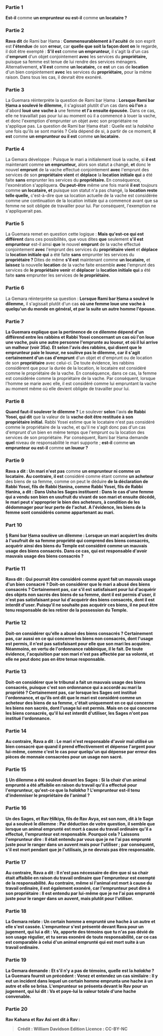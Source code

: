
### Partie 1
<b>Est-il</b> comme <b>un emprunteur ou est-il</b> comme <b>un locataire ?</b>

### Partie 2
<b>Rava dit</b> de Rami bar Ḥama : <b>Commensurablement à l'acuité</b> de son esprit est <b>l'étendue</b> de son <b>erreur,</b> car <b>quelle que soit la façon dont on</b> le regarde, il doit être exempté : <b>S'il est</b> comme <b>un emprunteur,</b> il s'agit là d'un cas d'<b>emprunt</b> d'un objet conjointement <b>avec</b> les services du <b>propriétaire,</b> puisque sa femme est tenue de lui rendre des services ménagers. Alternativement, <b>s'il est</b> comme <b>un locataire,</b> ce <b>est</b> un cas de <b>location</b> d'un bien conjointement <b>avec</b> les services du <b>propriétaire,</b> pour la même raison. Dans tous les cas, il devrait être exonéré.

### Partie 3
La Guemara réinterprète la question de Rami bar Ḥama : <b>Lorsque Rami bar Ḥama a soulevé le dilemme,</b> il s'agissait plutôt d'un cas dans <b>où l'on</b> a d'abord <b>loué une vache à</b> une femme <b>et l'a ensuite épousée.</b> Dans ce cas, elle ne travaillait pas pour lui au moment où il a commencé à louer la vache, et donc l'exemption d'emprunter un objet avec son propriétaire ne s'applique pas. La question de Rami bar Ḥama était : Quelle est la <i>halakha</i> une fois qu'ils se sont mariés ? Cela dépend de si, à partir de ce moment, <b>il est</b> comme <b>un emprunteur ou il est</b> comme <b>un locataire.</b>

### Partie 4
La Gemara développe : Puisque le mari a initialement loué la vache, si <b>il est</b> maintenant comme <b>un emprunteur,</b> alors son statut a changé, <b>et</b> donc le nouvel <b>emprunt</b> de la vache effectué conjointement <b>avec</b> l'emprunt des services de son <b>propriétaire vient</b> et <b>déplace</b> la <b>location initiale qui</b> a été faite <b>sans</b> emprunter les services du <b>propriétaire. </b> En conséquence, l'exonération s'appliquera. <b>Ou peut-être</b> même une fois marié <b>il est</b> toujours comme <b>un locataire, et</b> puisque son statut n'a pas changé, la <b>location reste telle quelle,</b> c'est-à-dire que sa location actuelle de la vache est considérée comme une continuation de la location initiale qui a commencé avant que sa femme ne soit obligée de travailler pour lui. Par conséquent, l'exemption ne s'appliquerait pas.

### Partie 5
La Guemara remet en question cette logique : <b>Mais qu'est-ce qui est différent</b> dans ces possibilités, que vous dites <b>que</b> seulement <b>s'il est emprunteur</b> est-il ainsi <b>que</b> le nouvel <b>emprunt</b> de la vache effectué conjointement <b>avec</b> l'emprunt des services du <b>propriétaire vient</b> et <b>déplace</b> la <b>location initiale qui</b> a été faite <b>sans</b> emprunter les services du <b>propriétaire ? </b> Dites de même <b>s'il est</b> maintenant comme <b>un locataire,</b> et <b>laissez</b> la nouvelle <b>location</b> de la vache faite ensemble <b>avec</b> l'emprunt des services de <b>le propriétaire venir</b> et <b>déplacer</b> la <b>location initiale qui</b> a été faite <b>sans</b> emprunter les services de <b>le propriétaire.</b>

### Partie 6
La Gemara réinterprète sa question : <b>Lorsque Rami bar Ḥama a soulevé le dilemme,</b> il s'agissait plutôt d'un cas <b>où une femme <b>loue une vache à</b> quelqu'un du <b>monde</b> en général, <b>et par la suite</b> un autre homme <b>l'épouse.</b>

### Partie 7
La Guemara explique que la pertinence de ce dilemme dépend d'un différend entre les rabbins et Rabbi Yosei concernant un cas où l'on loue une vache, puis une autre personne l'emprunte au loueur, et où il lui arrive un malheur (voir 35a). <b>Et selon</b> l'avis <b>des rabbins, qui disent</b> que le <b>emprunteur paie le loueur, ne soulève pas le dilemme, car il s'agit certainement</b> d'un cas d'emprunt</b> d'un objet et d'emprunt ou de location de son <b>propriétaire</b> avec celui-ci. De toute évidence, les rabbins considèrent que pour la durée de la location, le locataire est considéré comme le propriétaire de la vache. En conséquence, dans ce cas, la femme est considérée comme la propriétaire de la vache. Par conséquent, lorsque l'homme se marie avec elle, il est considéré comme lui empruntant la vache au moment même où elle devient obligée de travailler pour lui.

### Partie 8
<b>Quand faut-il soulever le dilemme ?</b> Le soulever <b>selon</b> l'avis <b>de Rabbi Yosei, qui dit</b> que la valeur de la <b>vache doit être restituée à son propriétaire initial.</b> Rabbi Yosei estime que le locataire n'est pas considéré comme le propriétaire de la vache, et qu'il ne s'agit donc pas d'un cas d'emprunt d'un bien en même temps que l'emprunt ou la location des services de son propriétaire. Par conséquent, Rami bar Ḥama demande <b>quel</b> niveau de responsabilité le mari supporte ; <b>est-il</b> comme <b>un emprunteur ou est-il</b> comme <b>un loueur ?</b>

### Partie 9
<b>Rava a dit : Un mari n'est pas</b> comme <b>un emprunteur ni comme <b>un locataire</b>. Au contraire, il est</b> considéré comme étant comme <b>un acheteur</b> des biens de sa femme, comme on peut le déduire <b>de la déclaration <b>de Rabbi Yosei, fils de Rabbi Ḥanina, comme Rabbi Yosei, fils de Rabbi Ḥanina, a dit : Dans Usha</b> les Sages <b>instituent :</b> Dans le cas d'une <b>femme qui a vendu son bien en usufruit du vivant de son mari et</b> ensuite <b>décédé, le mari peut s'approprier</b> le bien <b>des acheteurs,</b> à condition de les dédommager pour leur perte de l'achat. A l'évidence, les biens de la femme sont considérés comme appartenant au mari.

### Part 10
§ <b>Rami bar Ḥama soulève un dilemme :</b> Lorsque <b>un mari</b> acquiert les droits <b>à l'usufruit de sa femme</b> <b>propriété</b> qui comprend des biens consacrés, acquérir ainsi des biens du Temple est considéré comme un mauvais usage des biens consacrés. Dans ce cas, <b>qui</b> est responsable d'avoir <b>mauvais usage</b> des biens consacrés ?

### Partie 11
<b>Rava dit : Qui pourrait</b> être considéré comme ayant <b>fait un mauvais usage</b> d'un bien consacré ? <b>Doit-on</b> considérer que le <b>mari</b> a <b>abusé</b> des biens consacrés ? Certainement pas, <b>car</b> s'il est <b>satisfaisant pour lui d'acquérir</b> des objets non sacrés des biens de sa femme, dont il est <b>permis</b> d'user, il n'est <b>pas satisfaisant pour lui d'acquérir</b> des biens consacrés, dont il est <b>interdit</b> d'user. Puisqu'il ne souhaite pas acquérir ces biens, il ne peut être tenu responsable de les retirer de la possession du Temple.

### Partie 12
<b>Doit-on considérer qu'elle</b> a <b>abusé</b> des biens consacrés ? Certainement pas, <b>car aussi</b> en ce qui concerne les biens non consacrés, dont l'usage est <b>permis</b>, il <b>n'est pas satisfaisant pour elle que</b> son mari les <b>acquière</b>. Néanmoins, en vertu de l'ordonnance rabbinique, il le fait. De toute évidence, l'acquisition par son mari n'est pas affectée par sa volonté, et elle ne peut donc pas en être tenue responsable.

### Partie 13
<b>Doit-on considérer que le tribunal</b> a <b>fait un mauvais usage</b> des biens consacrés, puisque c'est son ordonnance qui a accordé au mari la propriété ? Certainement pas, car <b>lorsque les Sages ont institué l'ordonnance, et qu'ils ont dit</b> que <b>le mari est</b> considéré comme <b>un acheteur</b> des biens de sa femme, c'était uniquement <b>en ce qui concerne</b> les biens non sacrés, dont l'usage lui est <b>permis</b>. Mais <b>en ce qui concerne</b> les biens consacrés, qu'il lui est interdit d'utiliser, <b>les Sages n'ont pas institué l'ordonnance.</b>

### Partie 14
<b>Au contraire, Rava a dit :</b> Le <b>mari</b> n'est responsable d'avoir <b>mal utilisé</b> un bien consacré que <b>quand il</b> prend effectivement et <b>dépense</b> l'argent pour lui-même, <b>comme c'est le cas</b> pour <b>quelqu'un qui</b> dépense par erreur <b>des pièces de monnaie consacrées pour un usage non sacré</b>.

### Partie 15
§ <b>Un dilemme a été soulevé devant</b> les Sages : Si la <b>chair</b> d'un animal emprunté <b>a été affaiblie en raison</b> du <b>travail</b> qu'il a effectué pour l'emprunteur, <b>qu'est-ce que</b> la <i>halakha</i> ? L'emprunteur est-il tenu d'indemniser le propriétaire de l'animal ?

### Partie 16
<b>Un des Sages, et Rav Ḥilkiya, fils de Rav Avya, est son nom, dit à</b> le Sage qui a soulevé le dilemme : <b>Par déduction</b> de votre question, il semble <b>que lorsque</b> un animal emprunté <b>est mort à cause</b> du <b>travail</b> ordinaire qu'il a effectué, l'emprunteur <b>est responsable.</b> Pourquoi cela ? <b>Laissons</b> l'emprunteur <b>dire :</b> Il était entendu par vous que <b>je ne l'ai pas emprunté</b> juste <b>pour le ranger dans un auvent</b> mais pour l'utiliser ; par conséquent, s'il est mort pendant que je l'utilisais, je ne devrais pas être responsable.

### Partie 17
<b>Au contraire, Rava a dit : Il n'est pas nécessaire</b> de dire que si <b>sa chair était affaiblie en raison</b> du <b>travail ordinaire que</b> l'emprunteur est <b>exempté</b> de la responsabilité. <b>Au contraire, même</b> si l'animal <b>est mort à cause</b> du <b>travail ordinaire,</b> il est <b>également exonéré, car</b> l'emprunteur <b>peut dire à</b> son propriétaire : Il est entendu par lui-même que <b>je ne l'ai pas emprunté</b> juste <b>pour le ranger dans un auvent,</b> mais plutôt pour l'utiliser.

### Partie 18
La Gemara relate : <b>Un certain homme a emprunté une hache à un autre</b> et <b>elle s'est cassée.</b> L'emprunteur s'est <b>présenté devant Rava</b> pour un jugement, qui lui <b>a dit : Va, apporte des témoins que tu n'as pas dévié</b> de <b>son</b> usage régulier, <b>et</b> tu <b>seras exonéré</b> de toute responsabilité, car ce cas est comparable à celui d'un animal emprunté qui est mort suite à un travail ordinaire.

### Partie 19
La Gemara demande : <b>Et s'il n'y a pas de témoins, quelle</b> est la <i>halakha</i> ? La Guemara fournit un précédent : <b>Venez</b> et <b>entendez</b> un cas similaire : Il y eut un incident dans lequel <b>un certain homme emprunta une hache à un autre et elle se brisa.</b> L'emprunteur <b>se présenta devant le Rav</b> pour un jugement, qui <b>lui dit : Va</b> et <b>paye-lui</b> la valeur totale d'une <b>hache convenable.</b>

### Partie 20
<b>Rav Kahana et Rav Asi ont dit à Rav :</b>

>Crédit : William Davidson Edition
>Licence : CC-BY-NC